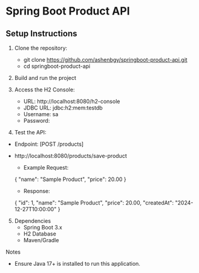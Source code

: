 # Spring Boot Product API

## Setup Instructions

1. Clone the repository:
    * git clone https://github.com/ashenbgy/springboot-product-api.git
    * cd springboot-product-api

2. Build and run the project

3. Access the H2 Console:
   * URL: http://localhost:8080/h2-console
   * JDBC URL: jdbc:h2:mem:testdb
   * Username: sa
   * Password:

4. Test the API:

 * Endpoint: [POST /products]
 * http://localhost:8080/products/save-product

   * Example Request:
  
    {
      "name": "Sample Product",
      "price": 20.00
    }
    
   * Response:
    
    {
      "id": 1,
      "name": "Sample Product",
      "price": 20.00,
      "createdAt": "2024-12-27T10:00:00"
    }
  
5. Dependencies
   * Spring Boot 3.x
   * H2 Database
   * Maven/Gradle

Notes
  * Ensure Java 17+ is installed to run this application.

